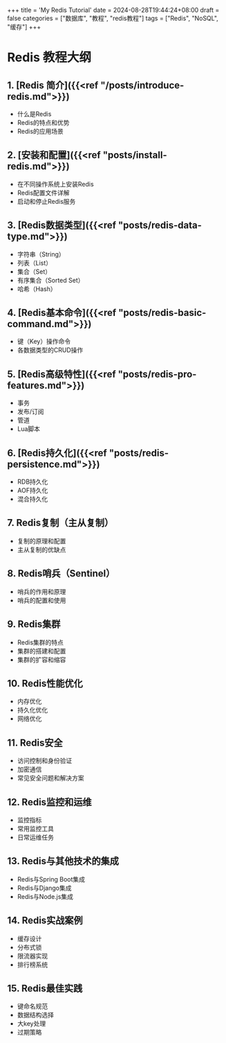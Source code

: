 +++
title = 'My Redis Tutorial'
date = 2024-08-28T19:44:24+08:00
draft = false
categories = ["数据库", "教程", "redis教程"]
tags = ["Redis", "NoSQL", "缓存"]
+++

# Redis 教程大纲

## 1. [Redis 简介]({{<ref "/posts/introduce-redis.md">}})
- 什么是Redis
- Redis的特点和优势
- Redis的应用场景

## 2. [安装和配置]({{<ref "posts/install-redis.md">}})
- 在不同操作系统上安装Redis
- Redis配置文件详解
- 启动和停止Redis服务

## 3. [Redis数据类型]({{<ref "posts/redis-data-type.md">}})
- 字符串（String）
- 列表（List）
- 集合（Set）
- 有序集合（Sorted Set）
- 哈希（Hash）

## 4. [Redis基本命令]({{<ref "posts/redis-basic-command.md">}})
- 键（Key）操作命令
- 各数据类型的CRUD操作

## 5. [Redis高级特性]({{<ref "posts/redis-pro-features.md">}})
- 事务
- 发布/订阅
- 管道
- Lua脚本

## 6. [Redis持久化]({{<ref "posts/redis-persistence.md">}})
- RDB持久化
- AOF持久化
- 混合持久化

## 7. Redis复制（主从复制）
- 复制的原理和配置
- 主从复制的优缺点

## 8. Redis哨兵（Sentinel）
- 哨兵的作用和原理
- 哨兵的配置和使用

## 9. Redis集群
- Redis集群的特点
- 集群的搭建和配置
- 集群的扩容和缩容

## 10. Redis性能优化
- 内存优化
- 持久化优化
- 网络优化

## 11. Redis安全
- 访问控制和身份验证
- 加密通信
- 常见安全问题和解决方案

## 12. Redis监控和运维
- 监控指标
- 常用监控工具
- 日常运维任务

## 13. Redis与其他技术的集成
- Redis与Spring Boot集成
- Redis与Django集成
- Redis与Node.js集成

## 14. Redis实战案例
- 缓存设计
- 分布式锁
- 限流器实现
- 排行榜系统

## 15. Redis最佳实践
- 键命名规范
- 数据结构选择
- 大key处理
- 过期策略
